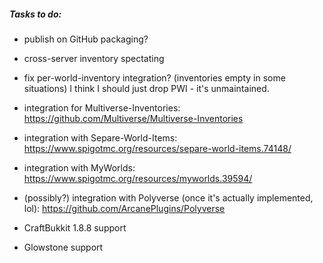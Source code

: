 ##### Tasks to do:

- publish on GitHub packaging?
- cross-server inventory spectating
- fix per-world-inventory integration? (inventories empty in some situations) I think I should just drop PWI - it's unmaintained.
- integration for Multiverse-Inventories: https://github.com/Multiverse/Multiverse-Inventories
- integration with Separe-World-Items: https://www.spigotmc.org/resources/separe-world-items.74148/
- integration with MyWorlds: https://www.spigotmc.org/resources/myworlds.39594/
- (possibly?) integration with Polyverse (once it's actually implemented, lol): https://github.com/ArcanePlugins/Polyverse

- CraftBukkit 1.8.8 support
- Glowstone support